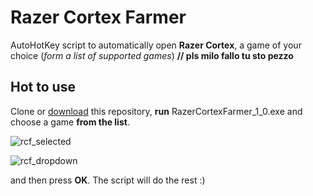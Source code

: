 # Razer Cortex Farmer

AutoHotKey script to automatically open **Razer Cortex**, a game of your choice (*form a list of supported games*) 
**// pls milo fallo tu sto pezzo**

## Hot to use

Clone or [download](https://github.com/isaacimholt/RazerCortexFarmer/archive/master.zip) this repository, **run** RazerCortexFarmer_1_0.exe and choose a game **from the list**.

![rcf_selected](https://imgur.com/iHDuPNX.png)

![rcf_dropdown](https://imgur.com/zPcSYzK.png)

and then press **OK**. The script will do the rest :)




